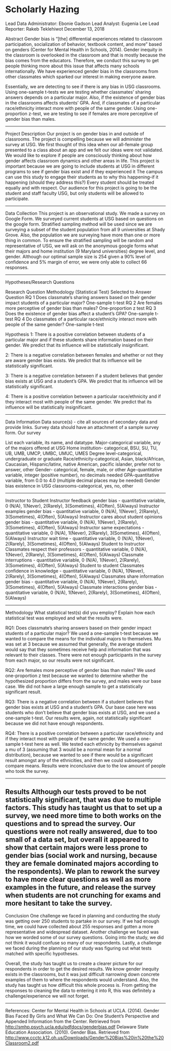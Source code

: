 # Scholarly Hazing

Lead Data Administrator: Ebonie Gadson
Lead Analyst: Eugenia Lee
Lead Reporter: Rakeb Teklehiwot 
December 13, 2018


Abstract 
Gender bias is “[the] differential experiences related to classroom participation, socialization of behavior, textbook content, and more” based on genders (Center for Mental Health in Schools, 2014).  Gender inequity in the classroom is overlooked in the classroom and that is mostly because the bias comes from the educators.  Therefore, we conduct this survey to get people thinking more about this issue that affects many schools internationally. We have experienced gender bias in the classrooms from other classmates which sparked our interest in making everyone aware. 

Essentially, we are detecting to see if there is any bias in USG classrooms. Using one-sample t-tests we are testing whether classmates’ sharing answers depends on a particular major. Also, if the existence of gender bias in the classrooms affects students’ GPA. And, if classmates of a particular race/ethnicity interact more with people of the same gender. Using one-proportion z-test, we are testing to see if females are more perceptive of gender bias than males. 

-------------
Project Description
Our project is on gender bias in and outside of classrooms. The project is compelling because we will administer the survey at USG. We first thought of this idea when our all-female group presented to a class about an app and we felt our ideas were not validated. We would like to explore if people are consciously thinking about how gender affects classroom dynamics and other areas in life. This project is important because we are going to include students at USG in different programs to see if gender bias exist and if they experienced it The campus can use this study to engage their students as to why this happening-if it happening (should they address this?) Every student should be treated equally and with respect. Our audience for this project is going to be the student and staff faculty USG, but only students will be allowed to participate. 

-------------

Data Collection
This project is an observational study. We made a survey on Google Form. We surveyed current students at USG based on questions on the google form. Stratified sampling method will be used since we are surveying a subset of the student population from all 9 universities at Shady Grove. Also, the population we are surveying have more than one or more thing in common. To ensure the stratified sampling will be random and representative of USG, we will ask on the anonymous google forms what their majors and home institution (9 Maryland universities) degree level, and gender. Although our optimal sample size is 254 given a 90% level of confidence and 5% margin of error, we were only able to collect 66 responses. 

-------------

Hypotheses/Research Questions


Research Question
Methodology (Statistical Test) Selected to Answer Question
RQ 1
Does classmate’s sharing answers based on their gender impact students of a particular major?
One-sample t-test 
RQ 2
Are females more perceptive of gender bias than males?
One-proportion z test 
RQ 3
Does the existence of gender bias affect a student’s GPA?
One-sample t-test 
RQ 4
Do classmates of a particular race/ethnicity interact more with people of the same gender?
One-sample t-test 


Hypothesis
1: There is a positive correlation between students of a particular major and if these students share information based on their gender. We predict that its influence will be statistically insignificant. 

2: There is a negative correlation between females and whether or not they are aware gender bias exists. We predict that its influence will be statistically significant. 

3: There is a negative correlation between if a student believes that gender bias exists at USG and a student’s GPA. We predict that its influence will be statistically significant. 

4: There is a positive correlation between a particular race/ethnicity and if they interact most with people of the same gender. We predict that its influence will be statistically insignificant. 

-------------

Data Information
Data source(s) - cite all sources of secondary data and provide links. Survey data should have an attachment of a sample survey form.
Our survey

List each variable, its name, and datatype. 
Major-categorical variable, any of the majors offered at USG
Home institution- categorical, BSU, SU, TU, UB, UMB, UMCP, UMBC, UMUC, UMES
Degree level-categorical, undergraduate or graduate
Race/ethnicity-categorical, Asian, black/African, Caucasian, Hispanic/latinx, native American, pacific islander, prefer not to answer, other
Gender- categorical, female, male, or other
Age-quantitative variable, integer (positive number), no decimals needed
GPA-quantitative variable, from 0.0 to 4.0 (multiple decimal places may be needed)
Gender bias existence in USG classrooms-categorical, yes, no, other

-------------

Instructor to Student
Instructor feedback gender bias - quantitative variable, 0 (N/A), 1(Never), 2(Rarely), 3(Sometimes), 4(Often), 5(Always)
Instructor examples gender bias -  quantitative variable, 0 (N/A), 1(Never), 2(Rarely), 3(Sometimes), 4(Often), 5(Always)
Instructor cares about student opinions gender bias -  quantitative variable, 0 (N/A), 1(Never), 2(Rarely), 3(Sometimes), 4(Often), 5(Always)
Instructor same expectations -  quantitative variable, 0 (N/A), 1(Never), 2(Rarely), 3(Sometimes), 4(Often), 5(Always)
Instructor wait time -  quantitative variable, 0 (N/A), 1(Never), 2(Rarely), 3(Sometimes), 4(Often), 5(Always)
	Student to Instructor
Classmates respect their professors -  quantitative variable, 0 (N/A), 1(Never), 2(Rarely), 3(Sometimes), 4(Often), 5(Always)
Classmate interruptions -  quantitative variable, 0 (N/A), 1(Never), 2(Rarely), 3(Sometimes), 4(Often), 5(Always)
	Student to student 
Classmates confidence in knowledge -  quantitative variable, 0 (N/A), 1(Never), 2(Rarely), 3(Sometimes), 4(Often), 5(Always)
Classmates share information gender bias -  quantitative variable, 0 (N/A), 1(Never), 2(Rarely), 3(Sometimes), 4(Often), 5(Always)
Classmate interactions gender bias -  quantitative variable, 0 (N/A), 1(Never), 2(Rarely), 3(Sometimes), 4(Often), 5(Always)

-------------

Methodology
What statistical test(s) did you employ? Explain how each statistical test was employed and what the results were.

RQ1: Does classmate’s sharing answers based on their gender impact students of a particular major? 
	We used a one-sample t-test because we wanted to compare the means for the individual majors to themselves. Mu was set at 3 because we assumed that generally, the average student would say that they sometimes receive help and information that was relevant to their classes. There were not enough participants in the survey from each major, so our results were not significant.

RQ2: Are females more perceptive of gender bias than males?
	We used one-proportion z test because we wanted to determine whether the hypothesized proportion differs from the survey, and males were our base case. We did not have a large enough sample to get a statistically significant result.

RQ3: There is a negative correlation between if a student believes that gender bias exists at USG and a student’s GPA.
	Our base case here was students who don’t believe that gender bias exists at USG, and we used a one-sample t-test. Our results were, again, not statistically significant because we did not have enough respondents.

RQ4: There is a positive correlation between a particular race/ethnicity and if they interact most with people of the same gender.
	We used a one-sample t-test here as well. We tested each ethnicity by themselves against a mu of 3 (assuming that 3 would be a normal mean for a normal distribution), because we wanted to see if there would be a significant result amongst any of the ethnicities, and then we could subsequently compare means. Results were inconclusive due to the low amount of people who took the survey.

-------------

Results
	Although our tests proved to be not statistically significant, that was due to multiple factors. This study has taught us that to set up a survey, we need more time to both works on the questions and to spread the survey. Our questions were not really answered, due to too small of a data set, but overall it appeared to show that certain majors were less prone to gender bias (social work and nursing, because they are female dominated majors according to the respondents). We plan to rework the survey to have more clear questions as well as more examples in the future, and release the survey when students are not crunching for exams and more hesitant to take the survey.
-------------

Conclusion
One challenge we faced in planning and conducting the study was getting over 250 students to partake in our survey. If we had enough time, we could have collected about 255 responses and gotten a more representative and widespread dataset. Another challenge we faced was how we worded some of our survey questions. Going into the study, we did not think it would confuse so many of our respondents. Lastly, a challenge we faced during the planning of our study was figuring out what tests matched with specific hypotheses. 

Overall, the study has taught us to create a clearer picture for our respondents in order to get the desired results. We know gender inequity exists in the classrooms, but it was just difficult narrowing down concrete examples of them to where the respondents would understand. Also, the study has taught us how difficult this whole process is. From getting the responses to cleaning the data to entering it into R, this was definitely a challenge/experience we will not forget. 


-------------

References:
Center for Mental Health in Schools at UCLA. (2014). Gender Bias Faced By Girls and What 
We Can Do: One Student’s Perspective and Appended Information from the Center. Retrieved from http://smhp.psych.ucla.edu/pdfdocs/genderbias.pdf
Delaware State Education Association. (2010). Gender Bias. Retrieved from 
http://www.ccctc.k12.oh.us/Downloads/Gender%20Bias%20in%20the%20Classroom2.pdf



